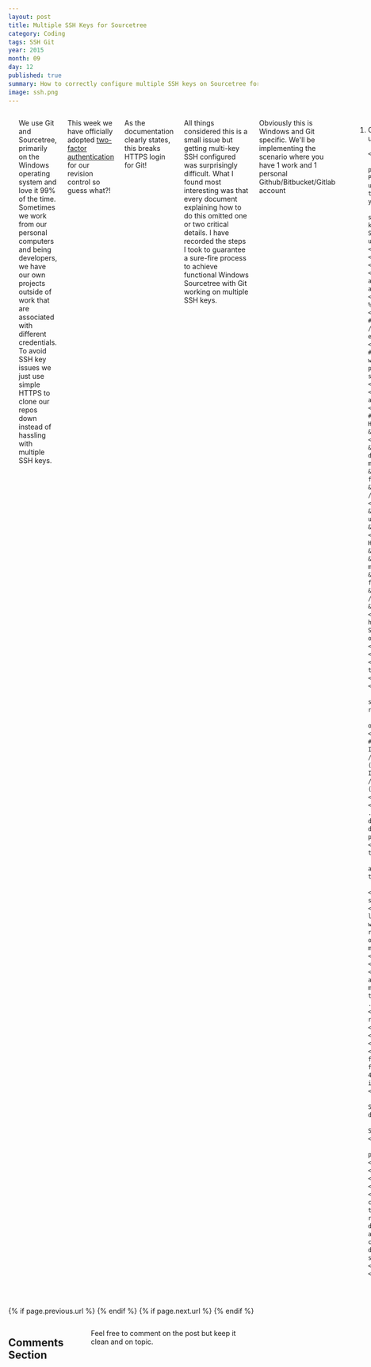 ```yaml
---
layout: post
title: Multiple SSH Keys for Sourcetree
category: Coding
tags: SSH Git
year: 2015
month: 09
day: 12
published: true
summary: How to correctly configure multiple SSH keys on Sourcetree for Windows
image: ssh.png
---
```


<!-- Content -->
<div class="row">
	<div class="col-md-9 columns">
	<!-- CONTENT HERE -->

    <h1>Multiple SSH Keys for Git on Windows</h1>

<p>We use Git and Sourcetree, primarily on the Windows operating system and love it 99% of the time. Sometimes we work from our personal computers and being developers, we have our own projects outside of work that are associated with different credentials. To avoid SSH key issues we just use simple HTTPS to clone our repos down instead of hassling with multiple SSH keys.</p>

<p>This week we have&nbsp;officially adopted&nbsp;<a href="https://github.com/blog/1614-two-factor-authentication" target="_blank">two-factor authentication</a> for our revision control so guess what?!</p>

<p>As the documentation clearly states, this breaks HTTPS login for Git!</p>

<p> All things considered this is a small issue but getting multi-key SSH configured was surprisingly difficult. What I found most interesting was that every document explaining how to do this omitted one or two critical details. I have recorded the steps I took to guarantee a&nbsp;sure-fire process to achieve functional&nbsp;Windows Sourcetree with Git working on multiple SSH keys.</p>

<p>Obviously this is Windows and Git specific. We&#39;ll be implementing the scenario where you have 1 work and 1 personal Github/Bitbucket/Gitlab account</p>

<hr />

<ol>
	<p><li><a id="step1" name="step1"></a>Configure Sourcetree to use OpenSSH. We don&#39;t use HG so no issues for us!

	<ul>
		<li><b>Existing Keys:</b> If you previously used Putty, load your ppk into PuttyGen and convert it to Open SSH format using the conversion option. Append .rsa to the file name so you can differentiate from your ppk format private key.</li>
		<li><b>Fresh Start:</b> If you want to start from <em>scratch</em>, generate two new keys in PuttyGen. 1 for work and 1 for home. Save the private and public keys for later use.</li>
	</ul>
	</li></p>
	<p><li>Check that <strong>both</strong>&nbsp;of your personal and work account have the correct public keys added for access.</li></p>
	<p><li>Create a .bashrc file at %userprofile%\.bashrc and save the following:
	<div style="background:#eee; border:1px solid #ccc; padding:5px 10px">#! /bin/bash&nbsp;<br />
	eval `ssh-agent -s`&nbsp;<br />
    <br />
    # Note you make change the .rsa to match whatever suffix you choose for your OpenSSH private keys.<br />
	ssh-add ~/.ssh/*.rsa  </div>
	</li></p>
	<p><li><a id="step4"" name="step4"></a>Create a %userprofile%\.ssh\config
	<div style="background:#eee; border:1px solid #ccc; padding:5px 10px">
    Host work<br />
	&nbsp;&nbsp;HostName host.org<br />
    <br />
    &nbsp;&nbsp;# The ~/ means your profile directory. work.rsa should be changed to match<br />
    &nbsp;&nbsp;# the OpenSSH private key name for your work account. <br />
	&nbsp;&nbsp;IdentityFile ~/.ssh/work.rsa<br />
    <br />
    &nbsp;&nbsp;# Tell SSH to only use identities used in this file<br />
	&nbsp;&nbsp;IdentitiesOnly yes<br />
    <br />
	Host home<br />
	&nbsp;&nbsp;HostName host.org<br /><br />
    &nbsp;&nbsp;# home.rsa should be changed to match<br />
    &nbsp;&nbsp;# the OpenSSH private key name for your home account. <br />
	&nbsp;&nbsp;IdentityFile ~/.ssh/home.rsa<br />
	&nbsp;&nbsp;IdentitiesOnly yes</div>
    <p> See the <a href="http://linux.die.net/man/5/ssh_config"> SSH Docs</a> for more information about these options</p>
	</li></p>
	<p><li>Close Sourcetree</li></p>
	<p><li>Close <strong>all&nbsp;</strong>open terminals/shells/cmd prompts</li></p>
	<p><li>Relaunch Sourcetree</li></p>
	<p><li>Launch Terminal via Sourcetree</p>
		<img alt="terminal_sourcetree" src="/img/posts/terminal_st.png" class="img-responsive img-thumbnail"/>	
        <p>and verify that you see similar output:&nbsp;</p>
	<div style="background:#eee; border:1px solid #ccc; padding:5px 10px">Agent pid 11740<br />
	Identity added: /c/Users/yourname/.ssh/home.rsa (/c/Users/yourname/.ssh/home.rsa)<br />
	Identity added: /c/Users/yourname/.ssh/work.rsa (/c/Users/yourname/.ssh/work.rsa)</div>
	</li></p>
	<p><li>If you do not see that output, your .bashrc file is incorrect or in the wrong directory. Redo Step 3. If that still doesn&#39;t work, start over because you probably have the wrong format keys.</li></p>
	<p><li>&nbsp;Running ssh-add -l should list the thumbprints for your two SSH keys.</p>
    	<img alt="ssh-add-l" src="/img/posts/ssh-add-l.png" class="img-responsive img-thumbnail"/>
        </li></p>
	<p><li>You are now ready to clone/pull/push some code!</li></p>
    <p><em>From here, depending on what order you loaded your keys either your home or work will be treated as default. For me, my home registers as default because either key name or thumbprint is alphabetically first. No matter though; we can fix this!&nbsp;</em></p>
    </li></p>
	<p><li>Repos belonging to the non-default account will need to have their git origins modified by replacing the hostname portion of the url with the alias&nbsp;id from your .ssh\config file.</p>
    <div class="funfact"><p>In my case I would replace my origin <i>git@github.com:myname/repo.git</i> with <i>git@work:myname/repo.git</i>.</p></div></li></p>
	<p><li>Once you have updated your git origin for the secondary account to use the config file&#39;s alias from <a href="#step4">step 4</a>, you should be able to push/pul without issue.</li></p>
	<ul>
		<li>If you do have an issue, use Sourcetree menu Tools -&gt; Add SSH Key... dialog to try re-adding the key.</li>
		<li>If that doesn&#39;t work, close Sourcetree, any open console, and try again!</li>
		<li>If that doesn&#39;t work then you probably missed a step or detail. Try again!</li>
	</ul>
    <br />
    <li>
    <p>One final tip before you go. Be sure to clear out any saved username/passwords from the Sourcetree authentication tab that are related to your work/home accounts. If you don't remove these, Sourcetree will keep alerting you to that fact the HTTPS login cannot be performed via OpenSSH. Not a big deal but the modal dialogue gets lost and is super annoying to find.</p>
    </li>
	</li>
</ol>

<p>&nbsp;</p>

<p>Good luck and happy coding!</p>
	  
	<!-- END CONTENT-->  
	</div>
</div> 

<div class="row">
	<div class="span3 columns">&nbsp;</div>
	<div class="span6 column">
			<p class="pull-right">{% if page.previous.url %} <a href="{{page.previous.url}}" title="Previous Post: {{page.previous.title}}"><i class="icon-chevron-left"></i></a> 	{% endif %}   {% if page.next.url %} 	<a href="{{page.next.url}}" title="Next Post: {{page.next.title}}"><i class="icon-chevron-right"></i></a> 	{% endif %} </p>  
	</div>
</div>
	
<div class="row">	
    <div class="span9 columns">    
		<h2>Comments Section</h2>
	    <p>Feel free to comment on the post but keep it clean and on topic.</p>	
		<div id="disqus_thread"></div>
		<script type="text/javascript">
			/* * * CONFIGURATION VARIABLES: EDIT BEFORE PASTING INTO YOUR WEBPAGE * * */
			var disqus_shortname = 'ptidevelopers'; // required: replace example with your forum shortname
			var disqus_identifier = '{{ page.url }}';
			var disqus_url = 'http://pyramidtechnologies.github.com{{ page.url }}';
 
			
			/* * * DON'T EDIT BELOW THIS LINE * * */
			(function() {
				var dsq = document.createElement('script'); dsq.type = 'text/javascript'; dsq.async = true;
				dsq.src = 'http://' + disqus_shortname + '.disqus.com/embed.js';
				(document.getElementsByTagName('head')[0] || document.getElementsByTagName('body')[0]).appendChild(dsq);
			})();
		</script>
		<noscript>Please enable JavaScript to view the <a href="http://disqus.com/?ref_noscript">comments powered by Disqus.</a></noscript>
		<a href="http://disqus.com" class="dsq-brlink">blog comments powered by <span class="logo-disqus">Disqus</span></a>
	</div>
</div>

<!-- Twitter -->
<script>!function(d,s,id){var js,fjs=d.getElementsByTagName(s)[0];if(!d.getElementById(id)){js=d.createElement(s);js.id=id;js.src="//platform.twitter.com/widgets.js";fjs.parentNode.insertBefore(js,fjs);}}(document,"script","twitter-wjs");</script>

<!-- Google + -->
<script type="text/javascript">
  (function() {
    var po = document.createElement('script'); po.type = 'text/javascript'; po.async = true;
    po.src = 'https://apis.google.com/js/plusone.js';
    var s = document.getElementsByTagName('script')[0]; s.parentNode.insertBefore(po, s);
  })();
</script>
